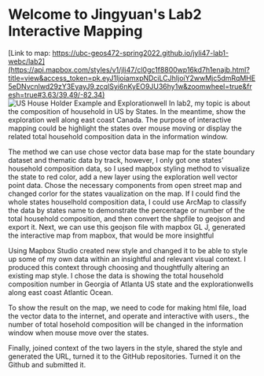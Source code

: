 # Welcome to Jingyuan's Lab2 Interactive Mapping
[Link to map: https://ubc-geos472-spring2022.github.io/jyli47-lab1-webc/lab2](https://api.mapbox.com/styles/v1/jli47/cl0gc1f8800wp16kd7h1enajb.html?title=view&access_token=pk.eyJ1IjoiamxpNDciLCJhIjoiY2wwMjc5dmRqMHE5eDNvcnlwd29zY3EyayJ9.zcqlSyi6nKyEO9JU36hy1w&zoomwheel=true&fresh=true#3.63/39.49/-82.34)
![US House Holder Example and Explorationwell](https://user-images.githubusercontent.com/97953213/159106220-53bc319e-e5c3-4b4e-a545-cf0ce7f91176.png)
In lab2, my topic is about the composition of household in US by States. In the meantime, show the exploration well along east coast Canada. The purpose of interactive mapping could be highlight the states over mouse moving or display the related total household composition data in the information window.

The method we can use chose vector data base map for the state boundary dataset and thematic data by track, however, I only got one states’ household composition data, so I used mapbox styling method to visualize the state to red color, add a new layer using the exploration well vector point data. Chose the necessary components from open street map and changed corlor for the states vaualization on the map. If I could find the whole states houselhold composition data, I could use ArcMap to classify the data by states name to demonstrate the percentage or number of the total household composition, and then convert the shpfile to geojson and export it.  Next, we can use this geojson file with mapbox GL J, generated the interactive map from mapbox, that would be more insightful 

 Using Mapbox Studio created new style and changed it to be able to style up some of my own data within an insightful and relevant visual context. I produced this context through choosing and thoughtfully altering an existing map style. I chose the data is showing the total household composition number in Georgia of Atlanta US state and the explorationwells along east coast Atlantic Ocean.
 
To show the result on the map, we need to code for making html file, load the vector data to the internet, and operate and interactive with users., the number of total hosehold composition will be changed in the information window when mouse move over the states. 

Finally, joined context of the two layers in the style, shared the style and generated the URL, turned it to the GitHub repositories.  Turned it on the Github and submitted it. 

